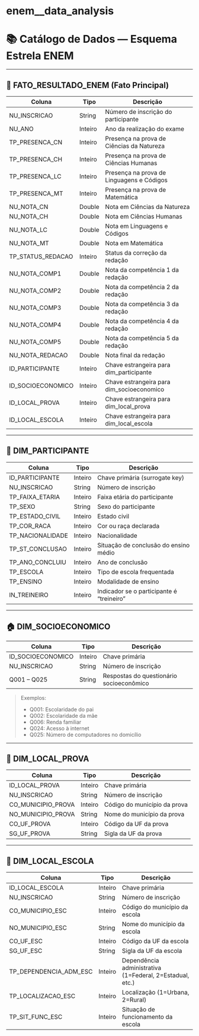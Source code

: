 # enem__data_analysis

# 📚 Catálogo de Dados — Esquema Estrela ENEM

---

## 🎯 FATO_RESULTADO_ENEM (Fato Principal)

| Coluna               | Tipo      | Descrição |
|----------------------|-----------|-----------|
| NU_INSCRICAO         | String    | Número de inscrição do participante |
| NU_ANO               | Inteiro   | Ano da realização do exame |
| TP_PRESENCA_CN       | Inteiro   | Presença na prova de Ciências da Natureza |
| TP_PRESENCA_CH       | Inteiro   | Presença na prova de Ciências Humanas |
| TP_PRESENCA_LC       | Inteiro   | Presença na prova de Linguagens e Códigos |
| TP_PRESENCA_MT       | Inteiro   | Presença na prova de Matemática |
| NU_NOTA_CN           | Double    | Nota em Ciências da Natureza |
| NU_NOTA_CH           | Double    | Nota em Ciências Humanas |
| NU_NOTA_LC           | Double    | Nota em Linguagens e Códigos |
| NU_NOTA_MT           | Double    | Nota em Matemática |
| TP_STATUS_REDACAO    | Inteiro   | Status da correção da redação |
| NU_NOTA_COMP1        | Double    | Nota da competência 1 da redação |
| NU_NOTA_COMP2        | Double    | Nota da competência 2 da redação |
| NU_NOTA_COMP3        | Double    | Nota da competência 3 da redação |
| NU_NOTA_COMP4        | Double    | Nota da competência 4 da redação |
| NU_NOTA_COMP5        | Double    | Nota da competência 5 da redação |
| NU_NOTA_REDACAO      | Double    | Nota final da redação |
| ID_PARTICIPANTE      | Inteiro   | Chave estrangeira para dim_participante |
| ID_SOCIOECONOMICO    | Inteiro   | Chave estrangeira para dim_socioeconomico |
| ID_LOCAL_PROVA       | Inteiro   | Chave estrangeira para dim_local_prova |
| ID_LOCAL_ESCOLA      | Inteiro   | Chave estrangeira para dim_local_escola |

---

## 🧑 DIM_PARTICIPANTE

| Coluna              | Tipo      | Descrição |
|---------------------|-----------|-----------|
| ID_PARTICIPANTE     | Inteiro   | Chave primária (surrogate key) |
| NU_INSCRICAO        | String    | Número de inscrição |
| TP_FAIXA_ETARIA     | Inteiro   | Faixa etária do participante |
| TP_SEXO             | String    | Sexo do participante |
| TP_ESTADO_CIVIL     | Inteiro   | Estado civil |
| TP_COR_RACA         | Inteiro   | Cor ou raça declarada |
| TP_NACIONALIDADE    | Inteiro   | Nacionalidade |
| TP_ST_CONCLUSAO     | Inteiro   | Situação de conclusão do ensino médio |
| TP_ANO_CONCLUIU     | Inteiro   | Ano de conclusão |
| TP_ESCOLA           | Inteiro   | Tipo de escola frequentada |
| TP_ENSINO           | Inteiro   | Modalidade de ensino |
| IN_TREINEIRO        | Inteiro   | Indicador se o participante é “treineiro” |

---

## 🏠 DIM_SOCIOECONOMICO

| Coluna             | Tipo    | Descrição |
|--------------------|---------|-----------|
| ID_SOCIOECONOMICO  | Inteiro | Chave primária |
| NU_INSCRICAO       | String  | Número de inscrição |
| Q001 – Q025        | String  | Respostas do questionário socioeconômico |

> Exemplos:
> - Q001: Escolaridade do pai  
> - Q002: Escolaridade da mãe  
> - Q006: Renda familiar  
> - Q024: Acesso à internet  
> - Q025: Número de computadores no domicílio

---

## 📍 DIM_LOCAL_PROVA

| Coluna              | Tipo    | Descrição |
|---------------------|---------|-----------|
| ID_LOCAL_PROVA      | Inteiro | Chave primária |
| NU_INSCRICAO        | String  | Número de inscrição |
| CO_MUNICIPIO_PROVA  | Inteiro | Código do município da prova |
| NO_MUNICIPIO_PROVA  | String  | Nome do município da prova |
| CO_UF_PROVA         | Inteiro | Código da UF da prova |
| SG_UF_PROVA         | String  | Sigla da UF da prova |

---

## 🏫 DIM_LOCAL_ESCOLA

| Coluna                    | Tipo    | Descrição |
|---------------------------|---------|-----------|
| ID_LOCAL_ESCOLA           | Inteiro | Chave primária |
| NU_INSCRICAO              | String  | Número de inscrição |
| CO_MUNICIPIO_ESC          | Inteiro | Código do município da escola |
| NO_MUNICIPIO_ESC          | String  | Nome do município da escola |
| CO_UF_ESC                 | Inteiro | Código da UF da escola |
| SG_UF_ESC                 | String  | Sigla da UF da escola |
| TP_DEPENDENCIA_ADM_ESC    | Inteiro | Dependência administrativa (1=Federal, 2=Estadual, etc.) |
| TP_LOCALIZACAO_ESC        | Inteiro | Localização (1=Urbana, 2=Rural) |
| TP_SIT_FUNC_ESC           | Inteiro | Situação de funcionamento da escola |
